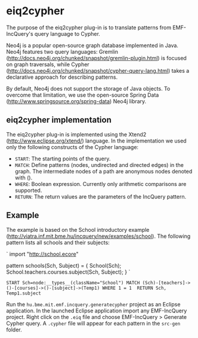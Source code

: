 eiq2cypher
==========

The purpose of the eiq2cypher plug-in is to translate patterns from EMF-IncQuery's query language to Cypher.

Neo4j is a popular open-source graph database implemented in Java. Neo4j features two query languages: Gremlin (http://docs.neo4j.org/chunked/snapshot/gremlin-plugin.html) is focused on graph traversals, while Cypher (http://docs.neo4j.org/chunked/snapshot/cypher-query-lang.html) takes a declarative approach for describing patterns.

By default, Neo4j does not support the storage of Java objects. To overcome that limitation, we use the open-source Spring Data (http://www.springsource.org/spring-data) Neo4j library.

eiq2cypher implementation
-------------------------

The eiq2cypher plug-in is implemented using the Xtend2 (http://www.eclipse.org/xtend/) language. In the implementation we used only the following constructs of the Cypher language:
* `START`: The starting points of the query.
* `MATCH`: Define patterns (nodes, undirected and directed edges) in the graph. The intermediate nodes of a path are anonymous nodes denoted with ().
* `WHERE`: Boolean expression. Currently only arithmetic comparisons are supported. 
* `RETURN`: The return values are the parameters of the IncQuery pattern.

Example
-------

The example is based on the School introductory example (http://viatra.inf.mit.bme.hu/incquery/new/examples/school). The following pattern lists all schools and their subjects:

`
import "http://school.ecore"

pattern schools(Sch, Subject) = {
	School(Sch);
	School.teachers.courses.subject(Sch, Subject); 
}
`

`
START
	Sch=node:__types__(className="School")
MATCH
	(Sch)-[teachers]->()-[courses]->()-[subject]->(Temp1)
WHERE 1 = 1 
RETURN
	Sch, Temp1.subject
`

Run the `hu.bme.mit.emf.incquery.generatecypher` project as an Eclipse application. In the launched Eclipse application import any EMF-IncQuery project. Right click on the `.eiq` file and choose EMF-IncQuery > Generate Cypher query. A `.cypher` file will appear for each pattern in the `src-gen` folder.

